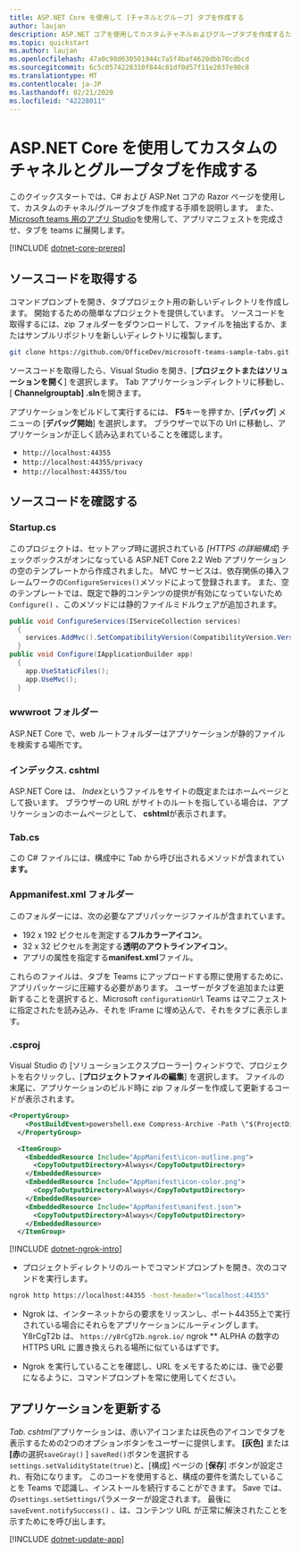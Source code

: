 ```yaml
---
title: ASP.NET Core を使用して [チャネルとグループ] タブを作成する
author: laujan
description: ASP.NET コアを使用してカスタムチャネルおよびグループタブを作成するためのクイックスタートガイド。
ms.topic: quickstart
ms.author: laujan
ms.openlocfilehash: 47a0c98d630501944c7a5f4baf4620dbb70cdbcd
ms.sourcegitcommit: 6c5c0574228310f844c81df0d57f11e2037e90c8
ms.translationtype: MT
ms.contentlocale: ja-JP
ms.lasthandoff: 02/21/2020
ms.locfileid: "42228011"
---
```

# <a name="create-a-custom-channel-and-group-tab-with-aspnet-core"></a>ASP.NET Core を使用してカスタムのチャネルとグループタブを作成する

このクイックスタートでは、C# および ASP.Net コアの Razor ページを使用して、カスタムのチャネル/グループタブを作成する手順を説明します。 また、 [Microsoft teams 用のアプリ Studio](~/concepts/build-and-test/app-studio-overview.md)を使用して、アプリマニフェストを完成させ、タブを teams に展開します。

[!INCLUDE [dotnet-core-prereq](~/includes/tabs/dotnet-core-prereq.md)]

## <a name="get-the-source-code"></a>ソースコードを取得する

コマンドプロンプトを開き、タブプロジェクト用の新しいディレクトリを作成します。 開始するための簡単なプロジェクトを提供しています。 ソースコードを取得するには、zip フォルダーをダウンロードして、ファイルを抽出するか、またはサンプルリポジトリを新しいディレクトリに複製します。

```bash
git clone https://github.com/OfficeDev/microsoft-teams-sample-tabs.git
```

ソースコードを取得したら、Visual Studio を開き、[**プロジェクトまたはソリューションを開く**] を選択します。 Tab アプリケーションディレクトリに移動し、[ **Channelgrouptab] .sln**を開きます。

アプリケーションをビルドして実行するには、 **F5**キーを押すか、[**デバッグ**] メニューの [**デバッグ開始**] を選択します。 ブラウザーで以下の Url に移動し、アプリケーションが正しく読み込まれていることを確認します。

- `http://localhost:44355`
- `http://localhost:44355/privacy`
- `http://localhost:44355/tou`

## <a name="review-the-source-code"></a>ソースコードを確認する

### <a name="startupcs"></a>Startup.cs

このプロジェクトは、セットアップ時に選択されている *[HTTPS の詳細構成*] チェックボックスがオンになっている ASP.NET Core 2.2 Web アプリケーションの空のテンプレートから作成されました。 MVC サービスは、依存関係の挿入フレームワークの`ConfigureServices()`メソッドによって登録されます。 また、空のテンプレートでは、既定で静的コンテンツの提供が有効になっていないため`Configure()` 、このメソッドには静的ファイルミドルウェアが追加されます。

```csharp
public void ConfigureServices(IServiceCollection services)
  {
    services.AddMvc().SetCompatibilityVersion(CompatibilityVersion.Version_2_2);
  }
public void Configure(IApplicationBuilder app)
  {
    app.UseStaticFiles();
    app.UseMvc();
  }
```

### <a name="wwwroot-folder"></a>wwwroot フォルダー

ASP.NET Core で、web ルートフォルダーはアプリケーションが静的ファイルを検索する場所です。

### <a name="indexcshtml"></a>インデックス. cshtml

ASP.NET Core は、 *Index*というファイルをサイトの既定またはホームページとして扱います。 ブラウザーの URL がサイトのルートを指している場合は、アプリケーションのホームページとして、 **cshtml**が表示されます。

### <a name="tabcs"></a>Tab.cs

この C# ファイルには、構成中に Tab から呼び出されるメソッドが含まれてい**ます。**

### <a name="appmanifest-folder"></a>Appmanifest.xml フォルダー

このフォルダーには、次の必要なアプリパッケージファイルが含まれています。

- 192 x 192 ピクセルを測定する**フルカラーアイコン**。
- 32 x 32 ピクセルを測定する**透明のアウトラインアイコン**。
- アプリの属性を指定する**manifest.xml**ファイル。

これらのファイルは、タブを Teams にアップロードする際に使用するために、アプリパッケージに圧縮する必要があります。 ユーザーがタブを追加または更新することを選択すると、Microsoft `configurationUrl` Teams はマニフェストに指定されたを読み込み、それを IFrame に埋め込んで、それをタブに表示します。

### <a name="csproj"></a>.csproj

Visual Studio の [ソリューションエクスプローラー] ウィンドウで、プロジェクトを右クリックし、[**プロジェクトファイルの編集**] を選択します。 ファイルの末尾に、アプリケーションのビルド時に zip フォルダーを作成して更新するコードが表示されます。

```xml
<PropertyGroup>
    <PostBuildEvent>powershell.exe Compress-Archive -Path \"$(ProjectDir)AppManifest\*\" -DestinationPath \"$(TargetDir)tab.zip\" -Force</PostBuildEvent>
  </PropertyGroup>

  <ItemGroup>
    <EmbeddedResource Include="AppManifest\icon-outline.png">
      <CopyToOutputDirectory>Always</CopyToOutputDirectory>
    </EmbeddedResource>
    <EmbeddedResource Include="AppManifest\icon-color.png">
      <CopyToOutputDirectory>Always</CopyToOutputDirectory>
    </EmbeddedResource>
    <EmbeddedResource Include="AppManifest\manifest.json">
      <CopyToOutputDirectory>Always</CopyToOutputDirectory>
    </EmbeddedResource>
  </ItemGroup>
```

[!INCLUDE [dotnet-ngrok-intro](~/includes/tabs/dotnet-ngrok-intro.md)]

- プロジェクトディレクトリのルートでコマンドプロンプトを開き、次のコマンドを実行します。

```bash
ngrok http https://localhost:44355 -host-header="localhost:44355"
```

- Ngrok は、インターネットからの要求をリッスンし、ポート44355上で実行されている場合にそれらをアプリケーションにルーティングします。 Y8rCgT2b は、 `https://y8rCgT2b.ngrok.io/` ngrok ** ALPHA の数字の HTTPS URL に置き換えられる場所に似ているはずです。

- Ngrok を実行していることを確認し、URL をメモするためには、後で必要になるように、コマンドプロンプトを常に使用してください。

## <a name="update-your-application"></a>アプリケーションを更新する

*Tab. cshtml*アプリケーションは、赤いアイコンまたは灰色のアイコンでタブを表示するための2つのオプションボタンをユーザーに提供します。 **[灰色]** または **[赤**の選択`saveGray()` ] `saveRed()`ボタンを選択する`settings.setValidityState(true)`と、[構成] ページの [**保存**] ボタンが設定され、有効になります。 このコードを使用すると、構成の要件を満たしていることを Teams で認識し、インストールを続行することができます。 Save では、の`settings.setSettings`パラメーターが設定されます。 最後に`saveEvent.notifySuccess()` 、は、コンテンツ URL が正常に解決されたことを示すためにを呼び出します。

[!INCLUDE [dotnet-update-app](~/includes/tabs/dotnet-update-chan-grp-app.md)]

